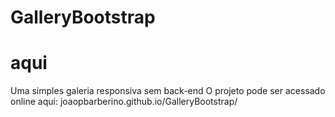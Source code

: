 # GalleryBootstrap

# aqui
Uma simples galeria responsiva sem back-end
O projeto pode ser acessado online aqui: joaopbarberino.github.io/GalleryBootstrap/
